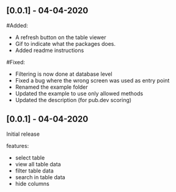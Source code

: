 ## [0.0.1] - 04-04-2020
#Added:
- A refresh button on the table viewer
- Gif to indicate what the packages does.
- Added readme instructions

#Fixed: 
- Filtering is now done at database level
- Fixed a bug where the wrong screen was used as entry point
- Renamed the example folder
- Updated the example to use only allowed methods
- Updated the description (for pub.dev scoring)

## [0.0.1] - 04-04-2020 
Initial release

features:
- select table
- view all table data
- filter table data
- search in table data
- hide columns
